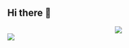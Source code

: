 ## Hi there 👋

<!-- 动态打字效果 -->
<div align="center">
  <img src="https://readme-typing-svg.demolab.com?
    color=%2336BCF7&
    lines=少一份需求，多一根头发;
    printf(%22Hello%2C+World!%5Cn%22);
    std::cout%20%3C%3C%20%22Hello%2C+World!%22%20%3C%3C%20std::endl;&
    center=true&
    size=28&
    width=600&
    duration=3000&
    pause=1000">
</div>

<!--动态分割线-->
  <img src="https://cdn.jsdelivr.net/gh/demonq0q/demonq0q/assets/hr.gif">
